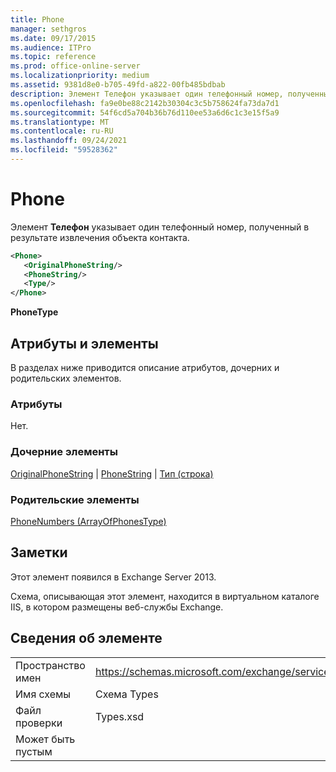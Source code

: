 ```yaml
---
title: Phone
manager: sethgros
ms.date: 09/17/2015
ms.audience: ITPro
ms.topic: reference
ms.prod: office-online-server
ms.localizationpriority: medium
ms.assetid: 9381d8e0-b705-49fd-a822-00fb485bdbab
description: Элемент Телефон указывает один телефонный номер, полученный в результате извлечения объекта контакта.
ms.openlocfilehash: fa9e0be88c2142b30304c3c5b758624fa73da7d1
ms.sourcegitcommit: 54f6cd5a704b36b76d110ee53a6d6c1c3e15f5a9
ms.translationtype: MT
ms.contentlocale: ru-RU
ms.lasthandoff: 09/24/2021
ms.locfileid: "59528362"
---
```

# <a name="phone"></a>Phone

Элемент **Телефон** указывает один телефонный номер, полученный в результате извлечения объекта контакта. 
  
```XML
<Phone>
   <OriginalPhoneString/>
   <PhoneString/>
   <Type/>
</Phone>
```

 **PhoneType**
## <a name="attributes-and-elements"></a>Атрибуты и элементы

В разделах ниже приводится описание атрибутов, дочерних и родительских элементов.
  
### <a name="attributes"></a>Атрибуты

Нет.
  
### <a name="child-elements"></a>Дочерние элементы

[OriginalPhoneString](originalphonestring.md)  |  [PhoneString](phonestring.md)  |  [Тип (строка)](type-string.md)
  
### <a name="parent-elements"></a>Родительские элементы

[PhoneNumbers (ArrayOfPhonesType)](phonenumbers-arrayofphonestype.md)
  
## <a name="remarks"></a>Заметки

Этот элемент появился в Exchange Server 2013.
  
Схема, описывающая этот элемент, находится в виртуальном каталоге IIS, в котором размещены веб-службы Exchange.
  
## <a name="element-information"></a>Сведения об элементе

|||
|:-----|:-----|
|Пространство имен  <br/> |https://schemas.microsoft.com/exchange/services/2006/types  <br/> |
|Имя схемы  <br/> |Схема Types  <br/> |
|Файл проверки  <br/> |Types.xsd  <br/> |
|Может быть пустым  <br/> ||
   

